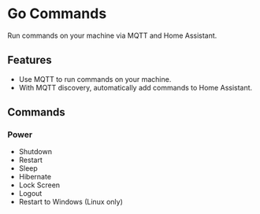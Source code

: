 # Go Commands

Run commands on your machine via MQTT and Home Assistant.

## Features

- Use MQTT to run commands on your machine.
- With MQTT discovery, automatically add commands to Home Assistant.

## Commands

### Power

- Shutdown
- Restart
- Sleep
- Hibernate
- Lock Screen
- Logout
- Restart to Windows (Linux only)
